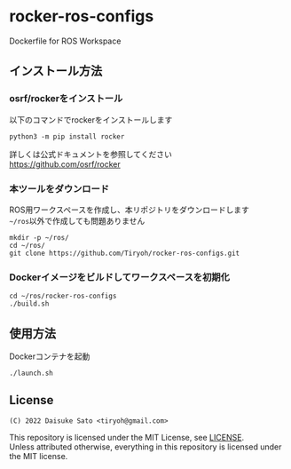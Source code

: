 # rocker-ros-configs

Dockerfile for ROS Workspace

## インストール方法

### osrf/rockerをインストール

以下のコマンドでrockerをインストールします

```
python3 -m pip install rocker
```

詳しくは公式ドキュメントを参照してください  
https://github.com/osrf/rocker

### 本ツールをダウンロード

ROS用ワークスペースを作成し、本リポジトリをダウンロードします  
`~/ros`以外で作成しても問題ありません

```
mkdir -p ~/ros/
cd ~/ros/
git clone https://github.com/Tiryoh/rocker-ros-configs.git
```

### Dockerイメージをビルドしてワークスペースを初期化

```
cd ~/ros/rocker-ros-configs
./build.sh
```

## 使用方法

Dockerコンテナを起動

```
./launch.sh
```

## License

```
(C) 2022 Daisuke Sato <tiryoh@gmail.com>
```

This repository is licensed under the MIT License, see [LICENSE](./LICENSE).  
Unless attributed otherwise, everything in this repository is licensed under the MIT license.
